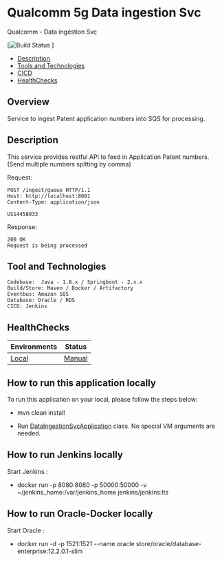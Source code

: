 # Qualcomm 5g Data ingestion Svc
Qualcomm - Data ingestion Svc

[![Build Status](http://localhost:8080/) ]

* [Description](#desc)
* [Tools and Technologies](#tools)
* [CICD](#cicd)
* [HealthChecks](#health)


## Overview ##
Service to ingest Patent application numbers into SQS for processing.
<a name="desc"></a>
## Description

This service provides restful API to feed in Application Patent numbers.
(Send multiple numbers spltting by comma)

Request:

```http request
POST /ingest/queue HTTP/1.1
Host: http://localhost:8081
Content-Type: application/json

US14458933
```

Response:

```
200 OK
Request is being processed
```



<a name="tools"></a>
## Tool and Technologies
    Codebase:  Java - 1.8.x / Springboot - 2.x.x
    Build/Store: Maven / Docker / Artifactory
    Eventbus: Amazon SQS
    Database: Oracle / RDS
    CICD: Jenkins

<a name="endpoints"></a>
## HealthChecks
| Environments|Status |
| :----| :---:|
| [Local](http://localhost:8091/actuator/health) | [Manual](#localsetup)|

## How to run this application locally

To run this application on your local, please follow the steps below:

* mvn clean install

* Run [DataIngestionSvcApplication](/Users/sravindra1/code/personal/data-ingesion-svc/src/main/java/com/personal/dataingestionsvc/DataIngestionSvcApplication.java) class. No special VM arguments are needed.

## How to run Jenkins locally
Start Jenkins :

* docker run -p 8080:8080 -p 50000:50000 -v ~/jenkins_home:/var/jenkins_home jenkins/jenkins:lts

## How to run Oracle-Docker locally
Start Oracle :
* docker run -d -p 1521:1521 --name oracle store/oracle/database-enterprise:12.2.0.1-slim